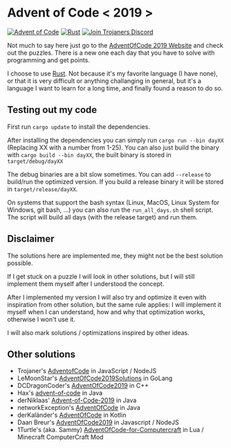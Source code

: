 # Advent of Code < 2019 >

[![Advent of Code](https://img.shields.io/badge/Day-12-blue?style=for-the-badge)](https://adventofcode.com/2019/) [![Rust](https://img.shields.io/badge/Language-Rust-orange?style=for-the-badge&logo=rust)](https://www.rust-lang.org) [![Join Trojaners Discord](https://img.shields.io/badge/Discord-Trojaner's%20Discord-blue?style=for-the-badge&logo=Discord)](https://discord.gg/qhHm8rM)

Not much to say here just go to the [AdventOfCode 2019 Website](https://adventofcode.com/2019/) and check out the puzzles. There is a new one each day that you have to solve with programming and get points.

I choose to use [Rust](https://www.rust-lang.org). Not because it's my favorite language (I have none), or that it is very difficult or anything challanging in general, but it's a language I want to learn for a long time, and finally found a reason to do so.


## Testing out my code
First run ``cargo update`` to install the dependencies.

After installing the dependencies you can simply run ``cargo run --bin dayXX`` (Replacing XX with a number from 1-25).
You can also just build the binary with ``cargo build --bin dayXX``, the built binary is stored in ``target/debug/dayXX``

The debug binaries are a bit slow sometimes. You can add ``--release`` to build/run the optimized version. If you build a release binary it will be stored in ``target/release/dayXX``.

On systems that support the bash syntax (Linux, MacOS, Linux System for Windows, git bash, ...) you can also run the ``run_all_days.sh`` shell script. The script will build all days (with the release target) and run them.

## Disclaimer
The solutions here are implemented me, they might not be the best solution possible.

If I get stuck on a puzzle I will look in other solutions, but I will still implement them myself after I understood the concept.

After I implemented my version I will also try and optimize it even with inspiration from other solution, but the same rule applies:
I will implement it myself when I can understand, how and why that optimization works, otherwise I won't use it.

I will also mark solutions / optimizations inspired by other ideas.

## Other solutions
+ Trojaner's [AdventofCode](https://github.com/TrojanerHD/AdventofCode) in JavaScript / NodeJS
+ LeMoonStar's [AdventOfCode2019Solutions](https://github.com/LeMoonStar/AdventOfCode2019Solutions) in GoLang
+ DCDragonCoder's [AdventOfCode2019](https://github.com/DragonCoder01/AdventOfCode2019) in C++
+ Hax's [advent-of-code](https://github.com/Schlauer-Hax/advent-of-code) in Java
+ derNiklaas' [Advent-of-Code-2019](https://github.com/derNiklaas/Advent-of-Code-2019) in Java
+ networkException's [AdventOfCode](https://github.com/dejakobniklas/AdventOfCode) in Java
+ derKaländer's [AdventOfCode](https://github.com/derkalaender/AdventOfCode) in Kotlin
+ Daan Breur's [AdventOfCode2019](https://github.com/daanbreur/AdventofCode2019) in Javascript / NodeJS
+ 1Turtle's (aka. Sammy) [AdventOfCode-for-Computercraft](https://github.com/1Turtle/AdventOfCode-for-Computercraft) in Lua / Minecraft ComputerCraft Mod
